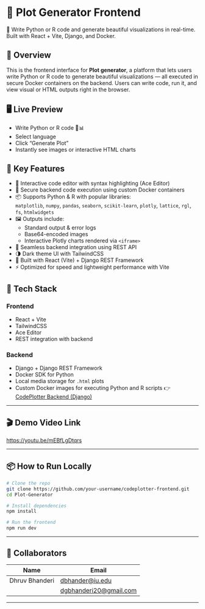 # 🚀 Plot Generator Frontend  
🎨 Write Python or R code and generate beautiful visualizations in real-time. Built with React + Vite, Django, and Docker.

## 🌟 Overview  
This is the frontend interface for **Plot generator**, a platform that lets users write Python or R code to generate beautiful visualizations — all executed in secure Docker containers on the backend. Users can write code, run it, and view visual or HTML outputs right in the browser.

## 🖥️ Live Preview  
- Write Python or R code 🐍📊  
- Select language  
- Click “Generate Plot”  
- Instantly see images or interactive HTML charts

## 🧠 Key Features  
- 📝 Interactive code editor with syntax highlighting (Ace Editor)  
- 🐳 Secure backend code execution using custom Docker containers  
- 📦 Supports Python & R with popular libraries:  
  `matplotlib`, `numpy`, `pandas`, `seaborn`, `scikit-learn`, `plotly`, `lattice`, `rgl`, `fs`, `htmlwidgets`  
- 🖼️ Outputs include:  
  - Standard output & error logs  
  - Base64-encoded images  
  - Interactive Plotly charts rendered via `<iframe>`  
- 🔌 Seamless backend integration using REST API  
- 🌗 Dark theme UI with TailwindCSS  
- 🚀 Built with React (Vite) + Django REST Framework  
- ⚡ Optimized for speed and lightweight performance with Vite


## 🧩 Tech Stack  
### Frontend
- React + Vite  
- TailwindCSS  
- Ace Editor  
- REST integration with backend

### Backend
- Django + Django REST Framework  
- Docker SDK for Python  
- Local media storage for `.html` plots  
- Custom Docker images for executing Python and R scripts
👉 [CodePlotter Backend (Django)](https://github.com/dgb28/Plot-Generator)

---

## 🎬 Demo Video Link
https://youtu.be/mEBfLgDtqrs

---

## 📦 How to Run Locally  
```bash
# Clone the repo
git clone https://github.com/your-username/codeplotter-frontend.git
cd Plot-Generator

# Install dependencies
npm install

# Run the frontend
npm run dev
```
---

## 👥 Collaborators  
| Name           | Email              |
|----------------|--------------------|
| Dhruv Bhanderi | dbhander@iu.edu    |
|                | dgbhanderi20@gmail.com |

---
